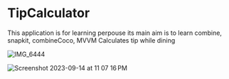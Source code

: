 # TipCalculator
This application is for learning perpouse its main aim is to learn combine, snapkit, combineCoco, MVVM
Calculates tip while dining 

![IMG_6444](https://github.com/mendesahdivio/TipCalculator/assets/57179022/3f2d98f8-8593-412a-b5ff-e3ecdc695113)

![Screenshot 2023-09-14 at 11 07 16 PM](https://github.com/mendesahdivio/TipCalculator/assets/57179022/a11d15c0-bab0-421b-a6c1-de3455a4fb14)

